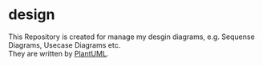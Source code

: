 # design
This Repository is created for manage my desgin diagrams, e.g. Sequense Diagrams, Usecase Diagrams etc.
<br>
They are written by [PlantUML](https://plantuml.com/ja/).
